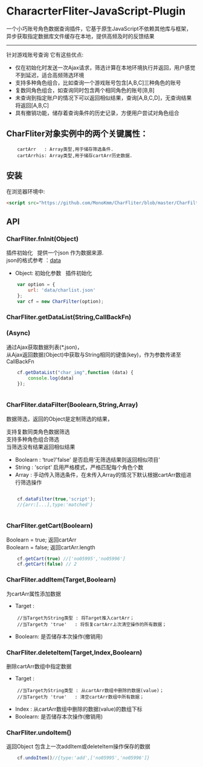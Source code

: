 # CharacrterFliter-JavaScript-Plugin  

一个小巧账号角色数据查询插件，它基于原生JavaScript不依赖其他库与框架，异步获取指定数据库文件缓存在本地，提供高频及时的反馈结果  
***
针对游戏账号查询 它有这些优点:
* 仅在初始化时发送一次Ajax请求，筛选计算在本地环境执行并返回，用户感觉不到延迟，适合高频筛选环境  
* 支持多种角色组合，比如查询一个游戏账号包含[A,B,C]三种角色的账号
* 复数同角色组合，如查询同时包含两个相同角色的账号[B,B] 
* 未查询到指定账户的情况下可以返回相似结果，查询[A,B,C,D]，无查询结果将返回[A,B,C]  
* 具有撤销功能，储存着查询条件的历史记录，方便用户尝试对角色组合

## CharFliter对象实例中的两个关键属性：  
````
    cartArr   : Array类型,用于储存筛选条件.
    cartArrhis: Array类型,用于储存cartArr历史数据.
````
## 安装

在浏览器环境中:

```html
<script src="https://github.com/MonoKmm/CharFliter/blob/master/CharFilter.js"></script>
```

## API

### CharFliter.fnInit(Object)  
插件初始化  
提供一个json 作为数据来源.  
json的格式参考 ：[data](https://github.com/MonoKmm/CharFliter/blob/master/tsconfig.json)
* Object: 初始化参数  
插件初始化  
```js
    var option = {
        url: 'data/charlist.json'
    };
    var cf = new CharFilter(option);
```

### CharFliter.getDataList(String,CallBackFn) 
### (Async)
通过Ajax获取数据列表(*.json)，  
从Ajax返回数据(Object)中获取与String相同的键值(key)，作为参数传递至CallBackFn
```js
    cf.getDataList("char_img",function (data) {
        console.log(data)
    });
    
```
### CharFliter.dataFilter(Boolearn,String,Array)  
数据筛选，返回的Object是定制筛选的结果，

支持复数同类角色数据筛选  
支持多种角色组合筛选  
当筛选没有结果返回相似结果  
  
  
* Boolearn : ‘true’/'false' 是否启用‘无筛选结果则返回相似项目’  
* String   : 'script'  启用严格模式，严格匹配每个角色个数  
* Array    : 手动传入筛选条件，在未传入Array的情况下默认根据cartArr数组进行筛选操作  

```js

    cf.dataFilter(true,'script'); 
    //{arr:[...],type:'matched'}
    
```
### CharFliter.getCart(Boolearn)  
Boolearn = true; 返回cartArr  
Boolearn = false; 返回cartArr.length  
```js
    cf.getCart(true) //['no05995','no05996']
    cf.getCart(false) // 2
```
### CharFliter.addItem(Target,Boolearn)  
为cartArr属性添加数据  

* Target  : 
````
    //当Target为String类型 : 将Target推入cartArr；
    //当Target为 'true'   : 将恢复cartArr上次清空操作的所有数据；
````
* Boolearn: 是否储存本次操作(撤销用)

### CharFliter.deleteItem(Target,Index,Boolearn)  
删除cartArr数组中指定数据  

* Target  : 
````
    //当Target为String类型 : 从cartArr数组中删除的数据(value)；
    //当Target为 'true'   : 清空cartArr数组中所有数据；
````
* Index   : 从cartArr数组中删除的数据(value)的数组下标
* Boolearn: 是否储存本次操作(撤销用)  

### CharFliter.undoItem()  
返回Object 包含上一次addItem或deleteItem操作保存的数据
```js
    cf.undoItem()//{type:'add',['no05995','no05996']}
```
